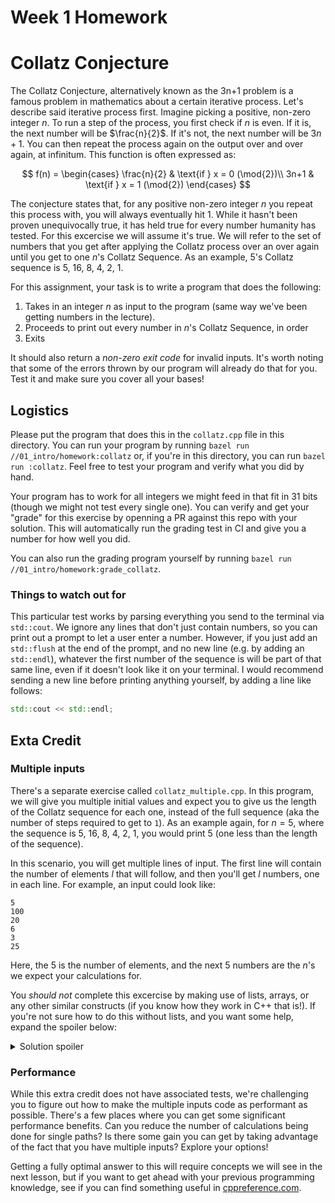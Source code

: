 # Week 1 Homework

# Collatz Conjecture

The Collatz Conjecture, alternatively known as the 3n+1 problem is a famous problem in
mathematics about a certain iterative process. Let's describe said iterative process
first. Imagine picking a positive, non-zero integer $n$. To run a step of the
process, you first check if $n$ is even. If it is, the next number will be
$\frac{n}{2}$. If it's not, the next number will be $3n + 1$. You can then repeat
the process again on the output over and over again, at infinitum. This function is
often expressed as:

$$
f(n) = \begin{cases}
    \frac{n}{2} & \text{if } x = 0 (\mod{2})\\
    3n+1 & \text{if } x = 1 (\mod{2})
\end{cases}
$$

The conjecture states that, for any positive non-zero integer $n$ you repeat this
process with, you will always eventually hit 1. While it hasn't been proven
unequivocally true, it has held true for every number humanity has tested. For this
excercise we will assume it's true. We will refer to the set of numbers that you get
after applying the Collatz process over an over again until you get to one $n$'s
Collatz Sequence. As an example, $5$'s Collatz sequence is 5, 16, 8, 4, 2, 1.


For this assignment, your task is to write a program that does the following:

1. Takes in an integer $n$ as input to the program (same way we've been getting numbers
    in the lecture).
2. Proceeds to print out every number in $n$'s Collatz Sequence, in order
3. Exits

It should also return a *non-zero exit code* for invalid inputs. It's worth noting that
some of the errors thrown by our program will already do that for you. Test it and make
sure you cover all your bases!

## Logistics

Please put the program that does this in the `collatz.cpp` file in this directory. You
can run your program by running `bazel run //01_intro/homework:collatz` or, if you're
in this directory, you can run `bazel run :collatz`. Feel free to test your program and
verify what you did by hand.

Your program has to work for all integers we might feed in that fit in 31 bits (though
we might not test every single one). You can verify and get your "grade" for this
exercise by openning a PR against this repo with your solution. This will automatically
run the grading test in CI and give you a number for how well you did.

You can also run the grading program yourself by running `bazel run
//01_intro/homework:grade_collatz`.

### Things to watch out for

This particular test works by parsing everything you send to the terminal via
`std::cout`. We ignore any lines that don't just contain numbers, so you can print out
a prompt to let a user enter a number. However, if you just add an `std::flush` at the
end of the prompt, and no new line (e.g. by adding an `std::endl`), whatever the first
number of the sequence is will be part of that same line, even if it doesn't look like
it on your terminal. I would recommend sending a new line before printing anything
yourself, by adding a line like follows:

```cpp
std::cout << std::endl;
```

## Exta Credit

### Multiple inputs

There's a separate exercise called `collatz_multiple.cpp`. In this program, we will
give you multiple initial values and expect you to give us the length of the Collatz
sequence for each one, instead of the full sequence (aka the number of steps required
to get to `1`). As an example again, for $n=5$, where the sequence is 5, 16, 8, 4, 2,
1, you would print 5 (one less than the length of the sequence).

In this scenario, you will get multiple lines of input. The first line will contain the
number of elements $l$ that will follow, and then you'll get $l$ numbers, one in each
line. For example, an input could look like:

```
5
100
20
6
3
25
```

Here, the 5 is the number of elements, and the next 5 numbers are the $n$'s we expect
your calculations for.

You *should not* complete this excercise by making use of lists, arrays, or any other
similar constructs (if you know how they work in C++ that is!). If you're not sure how
to do this without lists, and you want some help, expand the spoiler below:

<details>
    <summary>Solution spoiler</summary>
You don't need to read all the input at the start. You can read them one by one.

Additionally, you can have nested loops. For example:
```cpp
for(unsigned int i = 0; i < 100; i++) {
    // This while loop will run 100 times
    for(unsigned int j = 0; j < 10; j++) {
        // The code in here will 100*10 = 1,000 times
    }
}
```

Note they don't need to be the same kind of loop. You can mix while loops and for
loops, for example.
</details>

### Performance

While this extra credit does not have associated tests, we're challenging you to figure
out how to make the multiple inputs code as performant as possible. There's a few
places where you can get some significant performance benefits. Can you reduce the
number of calculations being done for single paths? Is there some gain you can get by
taking advantage of the fact that you have multiple inputs? Explore your options!

Getting a fully optimal answer to this will require concepts we will see in the next
lesson, but if you want to get ahead with your previous programming knowledge, see if
you can find something useful in [cppreference.com](https://en.cppreference.com/w/).
